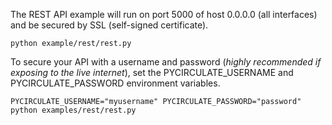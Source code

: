 The REST API example will run on port 5000 of host 0.0.0.0 (all interfaces) and be secured by SSL (self-signed certificate).

    python example/rest/rest.py

To secure your API with a username and password (*highly recommended if exposing to the live internet*), set the PYCIRCULATE_USERNAME and PYCIRCULATE_PASSWORD environment variables.

    PYCIRCULATE_USERNAME="myusername" PYCIRCULATE_PASSWORD="password" python examples/rest/rest.py

